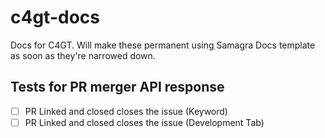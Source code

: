 # c4gt-docs
Docs for C4GT. Will make these permanent using Samagra Docs template as soon as they're narrowed down.

## Tests for PR merger API response
- [ ] PR Linked and closed closes the issue (Keyword)
- [ ] PR Linked and closed closes the issue (Development Tab)
